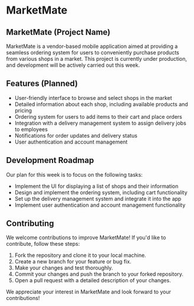 # MarketMate

## MarketMate (Project Name)


MarketMate is a vendor-based mobile application aimed at providing a seamless ordering system for users to conveniently purchase products from various shops in a market. This project is currently under production, and development will be actively carried out this week.

## Features (Planned)

- User-friendly interface to browse and select shops in the market
- Detailed information about each shop, including available products and pricing
- Ordering system for users to add items to their cart and place orders
- Integration with a delivery management system to assign delivery jobs to employees
- Notifications for order updates and delivery status
- User authentication and account management

## Development Roadmap

Our plan for this week is to focus on the following tasks:

- Implement the UI for displaying a list of shops and their information
- Design and implement the ordering system, including cart functionality
- Set up the delivery management system and integrate it into the app
- Implement user authentication and account management functionality

## Contributing

We welcome contributions to improve MarketMate! If you'd like to contribute, follow these steps:

1. Fork the repository and clone it to your local machine.
2. Create a new branch for your feature or bug fix.
3. Make your changes and test thoroughly.
4. Commit your changes and push the branch to your forked repository.
5. Open a pull request with a detailed description of your changes.



We appreciate your interest in MarketMate and look forward to your contributions!

